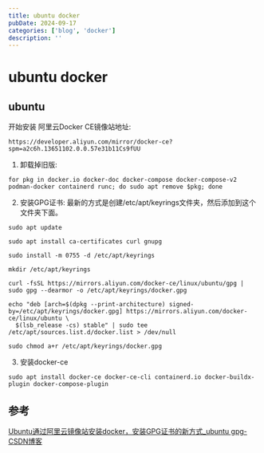 ```yaml
---
title: ubuntu docker
pubDate: 2024-09-17
categories: ['blog', 'docker']
description: ''
---
```


# ubuntu docker

## ubuntu

开始安装
阿里云Docker CE镜像站地址:

```
https://developer.aliyun.com/mirror/docker-ce?spm=a2c6h.13651102.0.0.57e31b11Cs9fUU

```



1. 卸载掉旧版:
  ```
  for pkg in docker.io docker-doc docker-compose docker-compose-v2 podman-docker containerd runc; do sudo apt remove $pkg; done
  
  ```

  

2. 安装GPG证书: 最新的方式是创建/etc/apt/keyrings文件夹，然后添加到这个文件夹下面。
  ```
  sudo apt update
  
  ```

  ```
  sudo apt install ca-certificates curl gnupg
  
  ```

  ```
  sudo install -m 0755 -d /etc/apt/keyrings
  
  ```

  ```
  mkdir /etc/apt/keyrings
  
  ```

  ```
  curl -fsSL https://mirrors.aliyun.com/docker-ce/linux/ubuntu/gpg | sudo gpg --dearmor -o /etc/apt/keyrings/docker.gpg
  
  ```

  ```
  echo "deb [arch=$(dpkg --print-architecture) signed-by=/etc/apt/keyrings/docker.gpg] https://mirrors.aliyun.com/docker-ce/linux/ubuntu \
    $(lsb_release -cs) stable" | sudo tee /etc/apt/sources.list.d/docker.list > /dev/null
  
  ```

  ```
  sudo chmod a+r /etc/apt/keyrings/docker.gpg
  
  ```

  

3. 安装docker-ce
  ```
  sudo apt install docker-ce docker-ce-cli containerd.io docker-buildx-plugin docker-compose-plugin
  
  ```

  



## 参考

[Ubuntu通过阿里云镜像站安装docker，安装GPG证书的新方式_ubuntu gpg-CSDN博客](https://blog.csdn.net/weixin_44430301/article/details/129561939)